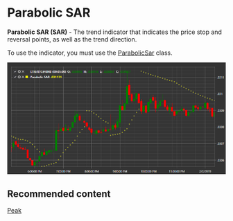 # Parabolic SAR

**Parabolic SAR (SAR)** \- The trend indicator that indicates the price stop and reversal points, as well as the trend direction. 

To use the indicator, you must use the [ParabolicSar](xref:StockSharp.Algo.Indicators.ParabolicSar) class. 

![IndicatorParabolicSar](../images/IndicatorParabolicSar.png)

## Recommended content

[Peak](IndicatorPeak.md)
